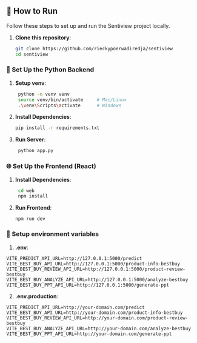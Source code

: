 ## 🏃 How to Run

Follow these steps to set up and run the Sentiview project locally.

1. **Clone this repository**:

   ```bash
   git clone https://github.com/rieckypoerwadiredja/sentiview
   cd sentiview

   ```

### 🐍 Set Up the Python Backend

1. **Setup venv**:

   ```bash
    python -m venv venv
    source venv/bin/activate     # Mac/Linux
    .\venv\Scripts\activate      # Windows
   ```

2. **Install Dependencies**:

   ```bash
   pip install -r requirements.txt
   ```

3. **Run Server**:
   ```bash
    python app.py
   ```

### 🌐 Set Up the Frontend (React)

1. **Install Dependencies**:

   ```bash
    cd web
    npm install
   ```

2. **Run Frontend**:
   ```
   npm run dev
   ```

### 🔐 Setup environment variables

1. **.env**:

```
VITE_PREDICT_API_URL=http://127.0.0.1:5000/predict
VITE_BEST_BUY_API_URL=http://127.0.0.1:5000/product-info-bestbuy
VITE_BEST_BUY_REVIEW_API_URL=http://127.0.0.1:5000/product-review-bestbuy
VITE_BEST_BUY_ANALYZE_API_URL=http://127.0.0.1:5000/analyze-bestbuy
VITE_BEST_BUY_PPT_API_URL=http://127.0.0.1:5000/generate-ppt
```

2. **.env.production**:

```
VITE_PREDICT_API_URL=http://your-domain.com/predict
VITE_BEST_BUY_API_URL=http://your-domain.com/product-info-bestbuy
VITE_BEST_BUY_REVIEW_API_URL=http://your-domain.com/product-review-bestbuy
VITE_BEST_BUY_ANALYZE_API_URL=http://your-domain.com/analyze-bestbuy
VITE_BEST_BUY_PPT_API_URL=http://your-domain.com/generate-ppt
```
